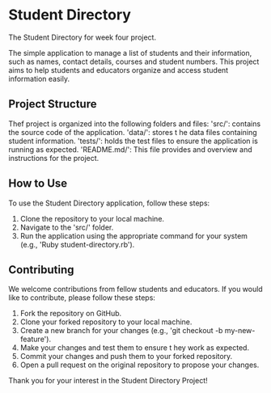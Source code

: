 # Student Directory
The Student Directory for week four project.

The simple application to manage a list of students and their information, such as names, contact details, courses and student numbers.
This project aims to help students and educators organize and access student information easily.

## Project Structure

Thef project is organized into the following folders and files:
'src/': contains the source code of the application.
'data/': stores t he data files containing student information.
'tests/': holds the test files to ensure the application is running as expected.
'README.md/': This file provides and overview and instructions for the project.

## How to Use

To use the Student Directory application, follow these steps:
1. Clone the repository to your local machine.
2. Navigate to the 'src/' folder.
3. Run the application using the appropriate command for your system (e.g., 'Ruby student-directory.rb').

## Contributing

We welcome contributions from fellow students and educators. If you would like to contribute, please follow these steps:

1. Fork the repository on GitHub.
2. Clone your forked repository to your local machine.
3. Create a new branch for your changes (e.g., 'git checkout -b my-new-feature').
4. Make your changes and test them to ensure t hey work as expected.
5. Commit your changes and push them to your forked repository.
6. Open a pull request on the original repository to propose your changes.

Thank you for your interest in the Student Directory Project!
